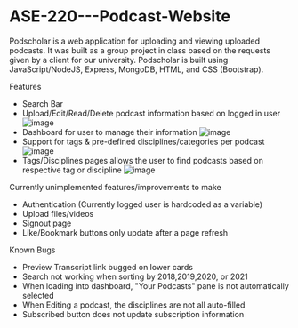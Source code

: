 # ASE-220---Podcast-Website
Podscholar is a web application for uploading and viewing uploaded podcasts. It was built as a group project in class based on the requests given by a client for our university. Podscholar is built using JavaScript/NodeJS, Express, MongoDB, HTML, and CSS (Bootstrap).

Features
- Search Bar
- Upload/Edit/Read/Delete podcast information based on logged in user
![image](https://user-images.githubusercontent.com/89708788/185663104-9df9b3fc-7723-44c9-9b24-16e056ded744.png)
- Dashboard for user to manage their information
![image](https://user-images.githubusercontent.com/89708788/185662626-be302b31-44df-4f30-8ebe-10188812108a.png)
- Support for tags & pre-defined disciplines/categories per podcast
![image](https://user-images.githubusercontent.com/89708788/185662692-ccf7b7e2-5f05-4c8b-958f-b80a4225eb7c.png)
- Tags/Disciplines pages allows the user to find podcasts based on respective tag or discipline
![image](https://user-images.githubusercontent.com/89708788/185662779-4147f72c-3e8d-4412-ac60-a4359791512f.png)

Currently unimplemented features/improvements to make
- Authentication (Currently logged user is hardcoded as a variable)
- Upload files/videos
- Signout page
- Like/Bookmark buttons only update after a page refresh

Known Bugs
- Preview Transcript link bugged on lower cards
- Search not working when sorting by 2018,2019,2020, or 2021
- When loading into dashboard, "Your Podcasts" pane is not automatically selected
- When Editing a podcast, the disciplines are not all auto-filled
- Subscribed button does not update subscription information
